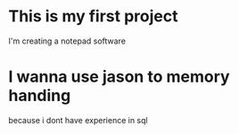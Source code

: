 # This is my first project

I'm creating a notepad software

# I wanna use jason to memory handing 

because i dont have experience in sql
